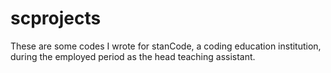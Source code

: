 # scprojects
These are some codes I wrote for stanCode, a coding education institution, during the employed period as the head teaching assistant.
